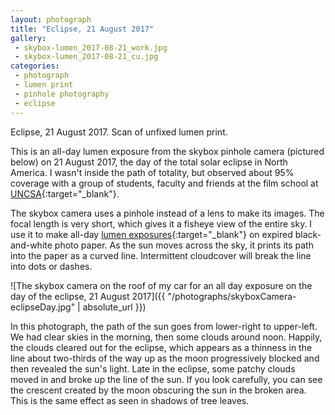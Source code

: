 ```yaml
---
layout: photograph
title: "Eclipse, 21 August 2017"
gallery:
 - skybox-lumen_2017-08-21_work.jpg
 - skybox-lumen_2017-08-21_cu.jpg
categories: 
 - photograph
 - lumen print
 - pinhole photography
 - eclipse
---
```

Eclipse, 21 August 2017.
Scan of unfixed lumen print. 

This is an all-day lumen exposure from the skybox pinhole camera (pictured below) on 21 August 2017, the day of the total solar eclipse in North America. I wasn't inside the path of totality, but observed about 95% coverage with a group of students, faculty and friends at the film school at [UNCSA](http://www.uncsa.edu){:target="_blank"}. 

The skybox camera uses a pinhole instead of a lens to make its images. The focal length is very short, which gives it a fisheye view of the entire sky. I use it to make all-day [lumen exposures](http://masteringphoto.com/photographic-alternative-processes-lumen-prints/){:target="_blank"} on expired black-and-white photo paper. As the sun moves across the sky, it prints its path into the paper as a curved line. Intermittent cloudcover will break the line into dots or dashes. 

![The skybox camera on the roof of my car for an all day exposure on the day of the eclipse, 21 August 2017]({{ "/photographs/skyboxCamera-eclipseDay.jpg" | absolute_url }})

In this photograph, the path of the sun goes from lower-right to upper-left. We had clear skies in the morning, then some clouds around noon. Happily, the clouds cleared out for the eclipse, which appears as a thinness in the line about two-thirds of the way up as the moon progressively blocked and then revealed the sun's light. Late in the eclipse, some patchy clouds moved in and broke up the line of the sun. If you look carefully, you can see the crescent created by the moon obscuring the sun in the broken area. This is the same effect as seen in shadows of tree leaves.



